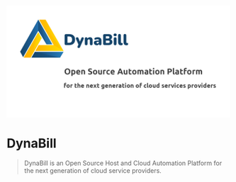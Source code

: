 ![](https://github.com/dynabill/brand-kit/blob/main/assets/social/github-open-graph-template.png)

# DynaBill

> DynaBill is an Open Source Host and Cloud Automation Platform for the next generation of cloud service providers.

